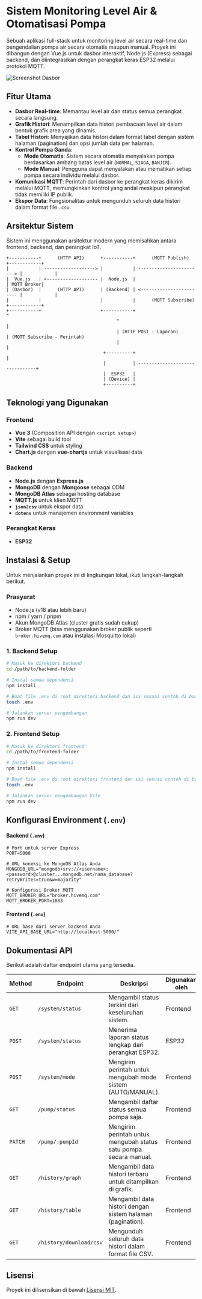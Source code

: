 # Sistem Monitoring Level Air & Otomatisasi Pompa

Sebuah aplikasi full-stack untuk monitoring level air secara real-time dan pengendalian pompa air secara otomatis maupun manual. Proyek ini dibangun dengan Vue.js untuk dasbor interaktif, Node.js (Express) sebagai backend, dan diintegrasikan dengan perangkat keras ESP32 melalui protokol MQTT.

![Screenshot Dasbor](https://i.imgur.com/xZHSl8O.png)

## Fitur Utama

- **Dasbor Real-time**: Memantau level air dan status semua perangkat secara langsung.
- **Grafik Histori**: Menampilkan data histori pembacaan level air dalam bentuk grafik area yang dinamis.
- **Tabel Histori**: Menyajikan data histori dalam format tabel dengan sistem halaman (pagination) dan opsi jumlah data per halaman.
- **Kontrol Pompa Ganda**:
    - **Mode Otomatis**: Sistem secara otomatis menyalakan pompa berdasarkan ambang batas level air (`NORMAL`, `SIAGA`, `BANJIR`).
    - **Mode Manual**: Pengguna dapat menyalakan atau mematikan setiap pompa secara individu melalui dasbor.
- **Komunikasi MQTT**: Perintah dari dasbor ke perangkat keras dikirim melalui MQTT, memungkinkan kontrol yang andal meskipun perangkat tidak memiliki IP publik.
- **Ekspor Data**: Fungsionalitas untuk mengunduh seluruh data histori dalam format file `.csv`.

## Arsitektur Sistem

Sistem ini menggunakan arsitektur modern yang memisahkan antara frontend, backend, dan perangkat IoT.

```
+-----------+      (HTTP API)      +-----------+      (MQTT Publish)      +------------+
|           | -------------------> |           | ------------------------> |            |
|  Vue.js   | <------------------- |  Node.js  |                           | MQTT Broker|
| (Dasbor)  |      (HTTP API)      | (Backend) | <------------------------ |            |
|           |                      |           |      (MQTT Subscribe)     +------------+
+-----------+                      +-----------+                                 ^
                                         ^                                       |
                                         | (HTTP POST - Laporan)                 | (MQTT Subscribe - Perintah)
                                         |                                       |
                                    +----------+                                 |
                                    |          | --------------------------------+
                                    |  ESP32   |
                                    | (Device) |
                                    +----------+
```

## Teknologi yang Digunakan

### Frontend
- **Vue 3** (Composition API dengan `<script setup>`)
- **Vite** sebagai build tool
- **Tailwind CSS** untuk styling
- **Chart.js** dengan **vue-chartjs** untuk visualisasi data

### Backend
- **Node.js** dengan **Express.js**
- **MongoDB** dengan **Mongoose** sebagai ODM
- **MongoDB Atlas** sebagai hosting database
- **MQTT.js** untuk klien MQTT
- **`json2csv`** untuk ekspor data
- **`dotenv`** untuk manajemen environment variables

### Perangkat Keras
- **ESP32**

## Instalasi & Setup

Untuk menjalankan proyek ini di lingkungan lokal, ikuti langkah-langkah berikut.

### Prasyarat
- Node.js (v18 atau lebih baru)
- npm / yarn / pnpm
- Akun MongoDB Atlas (cluster gratis sudah cukup)
- Broker MQTT (bisa menggunakan broker publik seperti `broker.hivemq.com` atau instalasi Mosquitto lokal)

### 1. Backend Setup
```bash
# Masuk ke direktori backend
cd /path/to/backend-folder

# Instal semua dependensi
npm install

# Buat file .env di root direktori backend dan isi sesuai contoh di bawah
touch .env

# Jalankan server pengembangan
npm run dev
```

### 2. Frontend Setup
```bash
# Masuk ke direktori frontend
cd /path/to/frontend-folder

# Instal semua dependensi
npm install

# Buat file .env di root direktori frontend dan isi sesuai contoh di bawah
touch .env

# Jalankan server pengembangan Vite
npm run dev
```

## Konfigurasi Environment (`.env`)

#### Backend (`.env`)
```env
# Port untuk server Express
PORT=5000

# URL koneksi ke MongoDB Atlas Anda
MONGODB_URL="mongodb+srv://<username>:<password>@cluster...mongodb.net/nama_database?retryWrites=true&w=majority"

# Konfigurasi Broker MQTT
MQTT_BROKER_URL="broker.hivemq.com"
MQTT_BROKER_PORT=1883
```

#### Frontend (`.env`)
```env
# URL base dari server backend Anda
VITE_API_BASE_URL="http://localhost:5000/"
```

## Dokumentasi API

Berikut adalah daftar endpoint utama yang tersedia.

| Method | Endpoint                    | Deskripsi                                                        | Digunakan oleh |
|--------|-----------------------------|------------------------------------------------------------------|----------------|
| `GET`  | `/system/status`            | Mengambil status terkini dari keseluruhan sistem.                | Frontend       |
| `POST` | `/system/status`            | Menerima laporan status lengkap dari perangkat ESP32.            | ESP32          |
| `POST` | `/system/mode`              | Mengirim perintah untuk mengubah mode sistem (AUTO/MANUAL).      | Frontend       |
| `GET`  | `/pump/status`              | Mengambil daftar status semua pompa saja.                        | Frontend       |
| `PATCH`| `/pump/:pumpId`             | Mengirim perintah untuk mengubah status satu pompa secara manual.| Frontend       |
| `GET`  | `/history/graph`            | Mengambil data histori terbaru untuk ditampilkan di grafik.      | Frontend       |
| `GET`  | `/history/table`            | Mengambil data histori dengan sistem halaman (pagination).       | Frontend       |
| `GET`  | `/history/download/csv`     | Mengunduh seluruh data histori dalam format file CSV.            | Frontend       |


## Lisensi

Proyek ini dilisensikan di bawah [Lisensi MIT](LICENSE).

